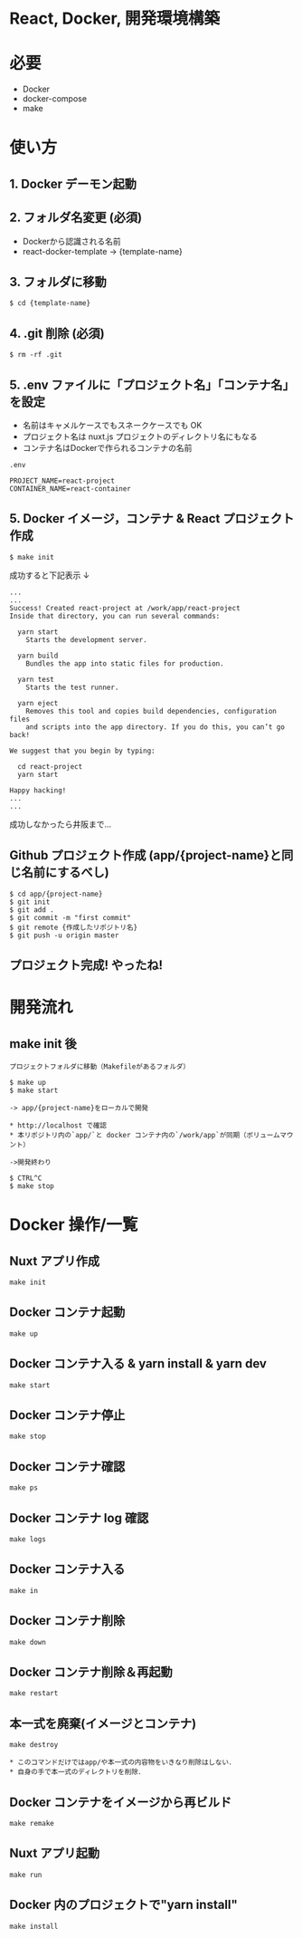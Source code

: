 # React, Docker, 開発環境構築

# 必要

- Docker
- docker-compose
- make

# 使い方

## 1. Docker デーモン起動

## 2. フォルダ名変更 (必須)

* Dockerから認識される名前
* react-docker-template -> {template-name}

## 3. フォルダに移動

```shell script
$ cd {template-name}
```

## 4. .git 削除 (必須)

```shell script
$ rm -rf .git
```

## 5. .env ファイルに「プロジェクト名」「コンテナ名」を設定

* 名前はキャメルケースでもスネークケースでも OK
* プロジェクト名は nuxt.js プロジェクトのディレクトリ名にもなる
* コンテナ名はDockerで作られるコンテナの名前


```shell script
.env

PROJECT_NAME=react-project
CONTAINER_NAME=react-container
```

## 5. Docker イメージ，コンテナ & React プロジェクト作成

```shell script
$ make init
```

成功すると下記表示 ↓ 

```shell script
...
...
Success! Created react-project at /work/app/react-project
Inside that directory, you can run several commands:

  yarn start
    Starts the development server.

  yarn build
    Bundles the app into static files for production.

  yarn test
    Starts the test runner.

  yarn eject
    Removes this tool and copies build dependencies, configuration files
    and scripts into the app directory. If you do this, you can’t go back!

We suggest that you begin by typing:

  cd react-project
  yarn start

Happy hacking!
...
...
```

成功しなかったら井阪まで...

## Github プロジェクト作成 (app/{project-name}と同じ名前にするべし)

```
$ cd app/{project-name}
$ git init
$ git add .
$ git commit -m "first commit"
$ git remote {作成したリポジトリ名}
$ git push -u origin master
```

## プロジェクト完成! やったね!

# 開発流れ

## make init 後

```shell script
プロジェクトフォルダに移動（Makefileがあるフォルダ）

$ make up
$ make start

-> app/{project-name}をローカルで開発

* http://localhost で確認
* 本リポジトリ内の`app/`と docker コンテナ内の`/work/app`が同期（ボリュームマウント）

->開発終わり

$ CTRL^C
$ make stop
```

# Docker 操作/一覧

## Nuxt アプリ作成

```shell script
make init
```

## Docker コンテナ起動

```shell script
make up
```

## Docker コンテナ入る & yarn install & yarn dev

```shell script
make start
```

## Docker コンテナ停止

```shell script
make stop
```

## Docker コンテナ確認

```shell script
make ps
```

## Docker コンテナ log 確認

```shell script
make logs
```

## Docker コンテナ入る

```shell script
make in
```

## Docker コンテナ削除

```shell script
make down
```

## Docker コンテナ削除＆再起動

```shell script
make restart
```

## 本一式を廃棄(イメージとコンテナ)

```shell script
make destroy

* このコマンドだけではapp/や本一式の内容物をいきなり削除はしない．
* 自身の手で本一式のディレクトリを削除．
```

## Docker コンテナをイメージから再ビルド

```shell script
make remake
```

## Nuxt アプリ起動

```shell script
make run
```

## Docker 内のプロジェクトで"yarn install"

```shell script
make install
```
